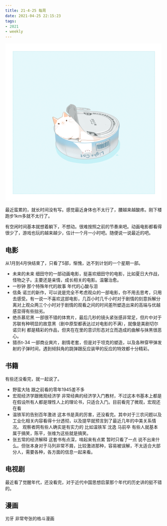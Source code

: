 ```yaml
---
title: 21-4-25 每周
date: 2021-04-25 22:15:23
tags:
- 2021
- weekly
---
```

![](https://raw.githubusercontent.com/ExcitingFrog/img-cdn/master/21-4-25.png)
<!-- more-->

最近蛮累的，就长时间没有写。感觉最近身体也不太行了，腰越来越酸疼。刚下楼跑步1km多就不太行了。

有空闲时间基本就想着躺下，不想动。很难按照之前的节奏来吧。动画电影都看得很少了，游戏也玩的越来越少，估计一个月一小时吧。随便说一说最近的吧。

## 电影

从1月到4月快结束了，只看了5部，惭愧，达不到计划的一个星期一部。

- 未来的未来 细田守的一部动画电影，挺喜欢细田守的电影，比如夏日大作战，怪物之子。主要还是亲情，成长相关的电影。温馨治愈。
- 一秒钟 那个特殊年代的故事 年代的心酸与泪
- 信条 诺兰的新作，可以说是完全不考虑观众的一部电影，你不用去思考，只用去感受。有一说一不喜欢这部电影，几百小时几千小时对于剧情的刻意拆解分离对上观众两三个小时对于剧情的观看之间的时间差所塑造出来的高端与优越感显得有些拙劣。
- 绝杀慕尼黑 一部很不错的体育片，最后几秒的镜头紧张感非常足，但片中对于苏联有种明显的故意黑（剧中原型都表达过对电影的不满），就像是美剧切尔诺贝利 都是精彩的作品，但夹在在里的意识形态对立而造成的曲解与抹黑很恶心。
- 猎杀t-34 一部商业爽片，剧情老套，但是对于坦克的塑造，以及各种穿甲弹发射的子弹时间，遇到倾斜角的跳弹跟反应装甲的反应的特效都十分精彩。

## 书籍

有些还没看完，就一起说了。

- 野蛮大陆 跟之前看的零年1945差不多 
- 宏观经济学跟微观经济学 非常经典的经济学入门教材，不过这本书基本上都是在假设所有人都是理性人上的理论书，只适合入门。目前看完了微观，宏观还在看
- 温铁军的告别百年激进 这本书是真的厉害，还没看完。其中对于三农问题以及工业化相关内容看得十分透彻，以及提早就预言到了最近几年的中美关系情况。 观察者网有些人确实是有实力的  比如温铁军 沈逸 马前卒 有些人就基本属于搞笑，陈平，张维为这些就是搞笑。
- 张五常的经济解释 这套书有点深，啃起来有点累  暂时只看了一点 说不出来什么。但张本身对于马列非常不屑，比较激进那种，容易被误解，不太适合大部分人，需要各种，各方面的信息一起来看。

## 电视剧

最近看了觉醒年代，还没看完，对于近代中国思想启蒙那个年代的历史讲的挺不错的。

## 漫画

刃牙 非常夸张的格斗漫画 
